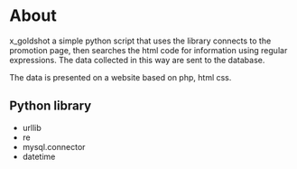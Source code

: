 # About

x_goldshot a simple python script that uses the library connects to the promotion page, then searches the html code for information using regular expressions. The data collected in this way are sent to the database.

The data is presented on a website based on php, html css.

## Python library

- urllib
- re
- mysql.connector
- datetime 
